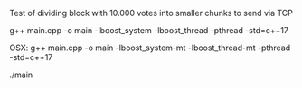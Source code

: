 Test of dividing block with 10.000 votes into smaller chunks to send via TCP

g++ main.cpp -o main -lboost_system -lboost_thread -pthread -std=c++17

OSX: g++ main.cpp -o main -lboost_system-mt -lboost_thread-mt -pthread -std=c++17

./main
